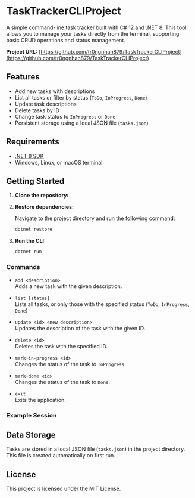 # TaskTrackerCLIProject

A simple command-line task tracker built with C# 12 and .NET 8. This tool allows you to manage your tasks directly from the terminal, supporting basic CRUD operations and status management.

**Project URL:** [https://github.com/tr0ngnhan879/TaskTrackerCLIProject](https://github.com/tr0ngnhan879/TaskTrackerCLIProject)

## Features

- Add new tasks with descriptions
- List all tasks or filter by status (`ToDo`, `InProgress`, `Done`)
- Update task descriptions
- Delete tasks by ID
- Change task status to `InProgress` or `Done`
- Persistent storage using a local JSON file (`tasks.json`)

## Requirements

- [.NET 8 SDK](https://dotnet.microsoft.com/download/dotnet/8.0)
- Windows, Linux, or macOS terminal

## Getting Started

1. **Clone the repository:**
2. **Restore dependencies:**

   Navigate to the project directory and run the following command:

   ```bash
   dotnet restore
   ```

3. **Run the CLI:**
   ```bash
   dotnet run
   ```

### Commands

- `add <description>`  
  Adds a new task with the given description.

- `list [status]`  
  Lists all tasks, or only those with the specified status (`ToDo`, `InProgress`, `Done`)

- `update <id> <new description>`  
  Updates the description of the task with the given ID.

- `delete <id>`  
  Deletes the task with the specified ID.

- `mark-in-progress <id>`  
  Changes the status of the task to `InProgress`.

- `mark-done <id>`  
  Changes the status of the task to `Done`.

- `exit`  
  Exits the application.

### Example Session

## Data Storage

Tasks are stored in a local JSON file (`tasks.json`) in the project directory. This file is created automatically on first run.

## License

This project is licensed under the MIT License.